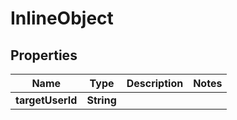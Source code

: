 

# InlineObject


## Properties

Name | Type | Description | Notes
------------ | ------------- | ------------- | -------------
**targetUserId** | **String** |  | 



